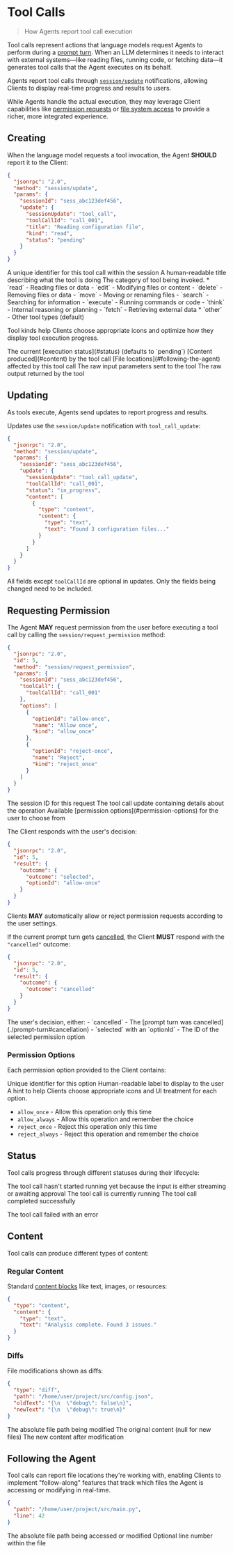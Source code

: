 # Tool Calls

> How Agents report tool call execution

Tool calls represent actions that language models request Agents to perform during a [prompt turn](./prompt-turn). When an LLM determines it needs to interact with external systems—like reading files, running code, or fetching data—it generates tool calls that the Agent executes on its behalf.

Agents report tool calls through [`session/update`](./prompt-turn#3-agent-reports-output) notifications, allowing Clients to display real-time progress and results to users.

While Agents handle the actual execution, they may leverage Client capabilities like [permission requests](#requesting-permission) or [file system access](./file-system) to provide a richer, more integrated experience.

## Creating

When the language model requests a tool invocation, the Agent **SHOULD** report it to the Client:

```json
{
  "jsonrpc": "2.0",
  "method": "session/update",
  "params": {
    "sessionId": "sess_abc123def456",
    "update": {
      "sessionUpdate": "tool_call",
      "toolCallId": "call_001",
      "title": "Reading configuration file",
      "kind": "read",
      "status": "pending"
    }
  }
}
```

<ParamField path="toolCallId" type="ToolCallId" required>
  A unique identifier for this tool call within the session
</ParamField>

<ParamField path="title" type="string" required>
  A human-readable title describing what the tool is doing
</ParamField>

<ParamField path="kind" type="ToolKind">
  The category of tool being invoked.

  <Expandable title="kinds">
    * `read` - Reading files or data - `edit` - Modifying files or content -
      `delete` - Removing files or data - `move` - Moving or renaming files -
      `search` - Searching for information - `execute` - Running commands or code -
      `think` - Internal reasoning or planning - `fetch` - Retrieving external data
    * `other` - Other tool types (default)
  </Expandable>

  Tool kinds help Clients choose appropriate icons and optimize how they display tool execution progress.
</ParamField>

<ParamField path="status" type="ToolCallStatus">
  The current [execution status](#status) (defaults to `pending`)
</ParamField>

<ParamField path="content" type="ToolCallContent[]">
  [Content produced](#content) by the tool call
</ParamField>

<ParamField path="locations" type="ToolCallLocation[]">
  [File locations](#following-the-agent) affected by this tool call
</ParamField>

<ParamField path="rawInput" type="object">
  The raw input parameters sent to the tool
</ParamField>

<ParamField path="rawOutput" type="object">
  The raw output returned by the tool
</ParamField>

## Updating

As tools execute, Agents send updates to report progress and results.

Updates use the `session/update` notification with `tool_call_update`:

```json
{
  "jsonrpc": "2.0",
  "method": "session/update",
  "params": {
    "sessionId": "sess_abc123def456",
    "update": {
      "sessionUpdate": "tool_call_update",
      "toolCallId": "call_001",
      "status": "in_progress",
      "content": [
        {
          "type": "content",
          "content": {
            "type": "text",
            "text": "Found 3 configuration files..."
          }
        }
      ]
    }
  }
}
```

All fields except `toolCallId` are optional in updates. Only the fields being changed need to be included.

## Requesting Permission

The Agent **MAY** request permission from the user before executing a tool call by calling the `session/request_permission` method:

```json
{
  "jsonrpc": "2.0",
  "id": 5,
  "method": "session/request_permission",
  "params": {
    "sessionId": "sess_abc123def456",
    "toolCall": {
      "toolCallId": "call_001"
    },
    "options": [
      {
        "optionId": "allow-once",
        "name": "Allow once",
        "kind": "allow_once"
      },
      {
        "optionId": "reject-once",
        "name": "Reject",
        "kind": "reject_once"
      }
    ]
  }
}
```

<ParamField path="sessionId" type="SessionId" required>
  The session ID for this request
</ParamField>

<ParamField path="toolCall" type="ToolCallUpdate" required>
  The tool call update containing details about the operation
</ParamField>

<ParamField path="options" type="PermissionOption[]" required>
  Available [permission options](#permission-options) for the user to choose
  from
</ParamField>

The Client responds with the user's decision:

```json
{
  "jsonrpc": "2.0",
  "id": 5,
  "result": {
    "outcome": {
      "outcome": "selected",
      "optionId": "allow-once"
    }
  }
}
```

Clients **MAY** automatically allow or reject permission requests according to the user settings.

If the current prompt turn gets [cancelled](./prompt-turn#cancellation), the Client **MUST** respond with the `"cancelled"` outcome:

```json
{
  "jsonrpc": "2.0",
  "id": 5,
  "result": {
    "outcome": {
      "outcome": "cancelled"
    }
  }
}
```

<ResponseField name="outcome" type="RequestPermissionOutcome" required>
  The user's decision, either: - `cancelled` - The [prompt turn was
  cancelled](./prompt-turn#cancellation) - `selected` with an `optionId` - The
  ID of the selected permission option
</ResponseField>

### Permission Options

Each permission option provided to the Client contains:

<ParamField path="optionId" type="string" required>
  Unique identifier for this option
</ParamField>

<ParamField path="name" type="string" required>
  Human-readable label to display to the user
</ParamField>

<ParamField path="kind" type="PermissionOptionKind" required>
  A hint to help Clients choose appropriate icons and UI treatment for each option.

  * `allow_once` - Allow this operation only this time
  * `allow_always` - Allow this operation and remember the choice
  * `reject_once` - Reject this operation only this time
  * `reject_always` - Reject this operation and remember the choice
</ParamField>

## Status

Tool calls progress through different statuses during their lifecycle:

<ResponseField name="pending">
  The tool call hasn't started running yet because the input is either streaming
  or awaiting approval
</ResponseField>

<ResponseField name="in_progress">
  The tool call is currently running
</ResponseField>

<ResponseField name="completed">
  The tool call completed successfully
</ResponseField>

<ResponseField name="failed">The tool call failed with an error</ResponseField>

## Content

Tool calls can produce different types of content:

### Regular Content

Standard [content blocks](./content) like text, images, or resources:

```json
{
  "type": "content",
  "content": {
    "type": "text",
    "text": "Analysis complete. Found 3 issues."
  }
}
```

### Diffs

File modifications shown as diffs:

```json
{
  "type": "diff",
  "path": "/home/user/project/src/config.json",
  "oldText": "{\n  \"debug\": false\n}",
  "newText": "{\n  \"debug\": true\n}"
}
```

<ParamField path="path" type="string" required>
  The absolute file path being modified
</ParamField>

<ParamField path="oldText" type="string">
  The original content (null for new files)
</ParamField>

<ParamField path="newText" type="string" required>
  The new content after modification
</ParamField>

## Following the Agent

Tool calls can report file locations they're working with, enabling Clients to implement "follow-along" features that track which files the Agent is accessing or modifying in real-time.

```json
{
  "path": "/home/user/project/src/main.py",
  "line": 42
}
```

<ParamField path="path" type="string" required>
  The absolute file path being accessed or modified
</ParamField>

<ParamField path="line" type="number">
  Optional line number within the file
</ParamField>
